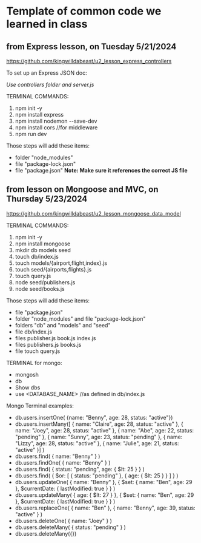 # Template of common code we learned in class


## from Express lesson, on Tuesday 5/21/2024
https://github.com/kingwilldabeast/u2_lesson_express_controllers

To set up an Express JSON doc:

*Use controllers folder and server.js*

TERMINAL COMMANDS:
1. npm init -y  
2. npm install express
3. npm install nodemon --save-dev
4. npm install cors //for middleware
5. npm run dev

Those steps will add these items:
* folder "node_modules"
* file "package-lock.json"
* file "package.json" **Note: Make sure it references the correct JS file**


## from lesson on Mongoose and MVC, on Thursday 5/23/2024
https://github.com/kingwilldabeast/u2_lesson_mongoose_data_model

TERMINAL COMMANDS:
1. npm init -y
2. npm install mongoose
2. mkdir db models seed 
2. touch db/index.js 
2. touch models/{airport,flight,index}.js 
2. touch seed/{airports,flights}.js
2. touch query.js  
2. node seed/publishers.js
2. node seed/books.js

Those steps will add these items:
* file "package.json"
* folder "node_modules" and file "package-lock.json"
* folders "db" and "models" and "seed"
* file db/index.js 
* files publisher.js book.js index.js 
* files publishers.js books.js 
* file touch query.js

TERMINAL for mongo:
* mongosh
* db
* Show dbs
* use <DATABASE_NAME> //as defined in db/index.js

Mongo Terminal examples:
* db.users.insertOne( {name: "Benny", age: 28, status: "active"})
* db.users.insertMany([ { name: "Claire", age: 28, status: "active" }, { name: "Joey", age: 28, status: "active" }, { name: "Abe", age: 22, status: "pending" }, { name: "Sunny", age: 23, status: "pending" }, { name: "Lizzy", age: 28, status: "active" }, { name: "Julie", age: 21, status: "active" }] )
* db.users.find( { name: "Benny" } )
* db.users.findOne( { name: "Benny" } )
* db.users.find( { status: "pending", age: { $lt: 25 } } )
* db.users.find( { $or: [ { status: "pending" }, { age: { $lt: 25 } } ] } )
* db.users.updateOne( { name: "Benny" }, { $set: { name: "Ben", age: 29 }, $currentDate: { lastModified: true } } )
* db.users.updateMany( { age: { $lt: 27 } }, { $set: { name: "Ben", age: 29 }, $currentDate: { lastModified: true } } )
* db.users.replaceOne( { name: "Ben" }, { name: "Benny", age: 39, status: "active" } )
* db.users.deleteOne( { name: "Joey" } )
* db.users.deleteMany( { status: "pending" } )
* db.users.deleteMany({})